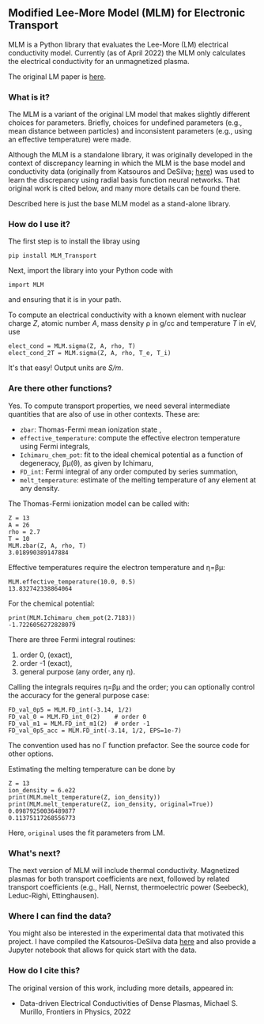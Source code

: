 ## Modified Lee-More Model (MLM) for Electronic Transport

MLM is a Python library that evaluates the Lee-More (LM) electrical conductivity model. Currently (as of April 2022) the MLM only calculates the electrical conductivity for an unmagnetized plasma. 

The original LM paper is [here](https://aip.scitation.org/doi/10.1063/1.864744).

### What is it? 

The MLM is a variant of the original LM model that makes slightly different choices for parameters.  Briefly, choices for undefined parameters (e.g., mean distance between particles) and inconsistent parameters (e.g., using an effective temperature) were made. 

Although the MLM is a standalone library, it was originally developed in the context of discrepancy learning in which the MLM is the base model and conductivity data (originally from Katsouros and DeSilva; [here](https://journals.aps.org/pre/abstract/10.1103/PhysRevE.57.5945)) was used to learn the discrepancy using radial basis function neural networks. That original work is cited below, and many more details can be found there.

Described here is just the base MLM model as a stand-alone library. 

### How do I use it? 

The first step is to install the libray using
```
pip install MLM_Transport
```

Next, import the library into your Python code with
```
import MLM
```
and ensuring that it is in your path.

To compute an electrical conductivity with a known element with nuclear charge _Z_, atomic number _A_, mass density ρ in g/cc and temperature _T_ in eV, use
```
elect_cond = MLM.sigma(Z, A, rho, T)
elect_cond_2T = MLM.sigma(Z, A, rho, T_e, T_i)
```
It's that easy! Output units are _S/m_. 


### Are there other functions?

Yes. To compute transport properties, we need several intermediate quantities that are also of use in other contexts. These are:
* `zbar`: Thomas-Fermi mean ionization state <Z>,
* `effective_temperature`: compute the effective electron temperature using Fermi integrals,
* `Ichimaru_chem_pot`: fit to the ideal chemical potential as a function of degeneracy, βμ(θ), as given by Ichimaru,
* `FD_int`: Fermi integral of any order computed by series summation,
* `melt_temperature`: estimate of the melting temperature of any element at any density.

The Thomas-Fermi ionization model can be called with:
```
Z = 13
A = 26
rho = 2.7
T = 10
MLM.zbar(Z, A, rho, T)
3.018990389147884
```
  
Effective temperatures require the electron temperature and η=βμ:
```
MLM.effective_temperature(10.0, 0.5)
13.832742338864064 
```
  
  
For the chemical potential:
```
print(MLM.Ichimaru_chem_pot(2.7183))
-1.7226056272828079
```
  
There are three Fermi integral routines:
1. order 0, (exact),
2. order -1 (exact), 
3. general purpose (any order, any η).

Calling the integrals requires η=βμ and the order; you can optionally control the accuracy for the general purpose case:
```
FD_val_0p5 = MLM.FD_int(-3.14, 1/2)
FD_val_0 = MLM.FD_int_0(2)    # order 0
FD_val_m1 = MLM.FD_int_m1(2)  # order -1
FD_val_0p5_acc = MLM.FD_int(-3.14, 1/2, EPS=1e-7)
```
The convention used has no Γ function prefactor. See the source code for other options.

Estimating the melting temperature can be done by
```
Z = 13
ion_density = 6.e22
print(MLM.melt_temperature(Z, ion_density))
print(MLM.melt_temperature(Z, ion_density, original=True))
0.09879250036489877
0.11375117268556773
```
Here, `original` uses the fit parameters from LM. 
  
  
### What's next?

The next version of MLM will include thermal conductivity. Magnetized plasmas for both transport coefficients are next, followed by related transport coefficients (e.g., Hall, Nernst, thermoelectric power (Seebeck), Leduc-Righi, Ettinghausen).


### Where I can find the data? 

You might also be interested in the experimental data that motivated this project. I have compiled the Katsouros-DeSilva data [here](https://github.com/MurilloGroupMSU/Dense-Plasma-Properties-Database/tree/master/database/DeSilvaKatsouros) and also provide a Jupyter notebook that allows for quick start with the data. 


### How do I cite this? 

The original version of this work, including more details, appeared in:
* Data-driven Electrical Conductivities of Dense Plasmas, Michael S. Murillo, Frontiers in Physics, 2022

